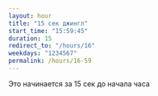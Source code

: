 ```yaml
---
layout: hour
title: "15 сек джингл"
start_time: "15:59:45"
duration: 15
redirect_to: "/hours/16"
weekdays: "1234567"
permalink: /hours/16-59
---
```


Это начинается за 15 сек до начала часа
